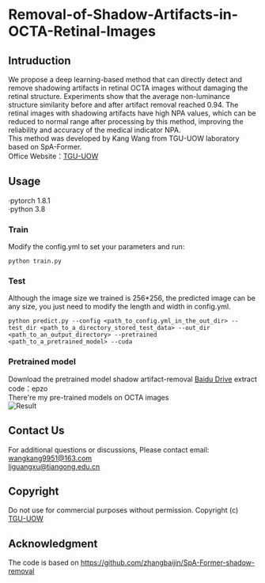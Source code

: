 # Removal-of-Shadow-Artifacts-in-OCTA-Retinal-Images
## Intruduction
We propose a deep learning-based method that can directly detect and remove shadowing artifacts in retinal OCTA images without damaging the retinal structure. Experiments show that the average non-luminance structure similarity before and after artifact removal reached 0.94. The retinal images with shadowing artifacts have high NPA values, which can be reduced to normal range after processing by this method, improving the reliability and accuracy of the medical indicator NPA.<br>
This method was developed by Kang Wang from TGU-UOW laboratory based on SpA-Former.<br>
Office Website：[TGU-UOW](http://tgu-uow.gitee.io/)
## Usage
·pytorch 1.8.1<br>
·python 3.8
### Train
Modify the config.yml to set your parameters and run:<br>
```
python train.py
``` 

### Test
Although the image size we trained is 256*256, the predicted image can be any size, you just need to modify the length and width in config.yml. <br>
```
python predict.py --config <path_to_config.yml_in_the_out_dir> --test_dir <path_to_a_directory_stored_test_data> --out_dir <path_to_an_output_directory> --pretrained <path_to_a_pretrained_model> --cuda
```
### Pretrained model
Download the pretrained model shadow artifact-removal [Baidu Drive](https://pan.baidu.com/s/1Vh4FiW_cUK_0mXauz1mZsA) extract code：epzo  
There're my pre-trained models on OCTA images<br>
![Result](https://github.com/K-y7/Removal-of-shadow-artifacts-in-OCTA-retinal-images/blob/master/imgs/result.png)
## Contact Us
For additional questions or discussions, Please contact email:  
wangkang9951@163.com  
liguangxu@tiangong.edu.cn
## Copyright
Do not use for commercial purposes without permission.
Copyright (c) [TGU-UOW](http://tgu-uow.gitee.io/)
## Acknowledgment
The code is based on https://github.com/zhangbaijin/SpA-Former-shadow-removal
